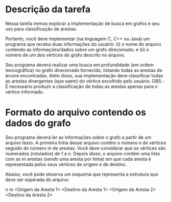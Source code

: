 # Descrição da tarefa
Nessa tarefa iremos explorar a implementação de busca em grafos e seu uso para classificação de arestas.

Portanto, você deve implementar (na linguagem C, C++ ou Java) um programa que receba duas informações do usuário: (i) o nome do arquivo contendo as informações/dados sobre um grafo direcionado; e (ii) o número de um dos vértices do grafo descrito no arquivo.

Seu programa deverá realizar uma busca em profundidade (em ordem lexicográfica) no grafo direcionado fornecido, listando todas as arestas de árvore encontradas. Além disso, sua implementação deve classificar todas as arestas divergentes (que saem) do vértice escolhido pelo usuário. OBS.: É necessário produzir a classificação de todas as arestas apenas para o vértice informado.

# Formato do arquivo contendo os dados do grafo
Seu programa deverá ler as informações sobre o grafo a partir de um arquivo texto. A primeira linha desse arquivo contém o número n de vértices seguido do número m de arestas. Você deve considerar que os vértices são numerados (rotulados) de 1 a n. Depois disso, o arquivo contém uma lista com as m arestas (sendo uma aresta por linha) em que cada aresta é representada pelos seus vértices de origem e de destino.

Abaixo, você pode observa um esquema que representa a estrutura que deve ser esperada do arquivo:

  n	  m
 <Origem da Aresta 1>	 <Destino da Aresta 1>
 <Origem da Aresta 2>	 <Destino da Aresta 2>
                 
             
 <Origem da Aresta m>	 <Destino da Aresta m>